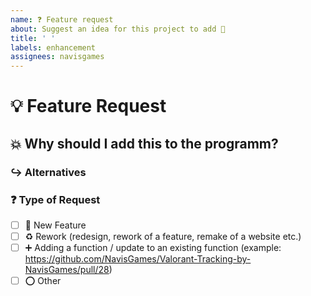 ```yaml
---
name: ❓ Feature request
about: Suggest an idea for this project to add 🌟
title: ' '
labels: enhancement
assignees: navisgames
---
```



# 💡 Feature Request

<!-- A clear and concise description of the feature proposal. -->

## 💥 Why should I add this to the programm?

<!-- Motivating description why I should add this function to the program -->

### ↪ Alternatives

<!-- A clear and concise description of any alternative solutions or features you've considered. -->

### ❓ Type of Request

<!-- Mark with an 'x' if you're using the newest version of the programm (example: '[x]') -->

- [ ] 🚀 New Feature
- [ ] ♻ Rework (redesign, rework of a feature, remake of a website etc.)
- [ ] ➕ Adding a function / update to an existing function (example: https://github.com/NavisGames/Valorant-Tracking-by-NavisGames/pull/28)
- [ ] ⭕ Other
